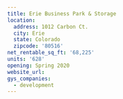 ```yaml
---
title: Erie Business Park & Storage
location:
  address: 1012 Carbon Ct.
  city: Erie
  state: Colorado
  zipcode: '80516'
net_rentable_sq_ft: '68,225'
units: '628'
opening: Spring 2020
website_url:
gys_companies:
  - development
---
```

